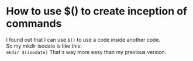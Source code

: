 # How to use $() to create inception of commands

I found out that I can use `$()` to use a code inside another code.  
So my mkdir isodate is like this:  
`mkdir $(isodate)`
That's way more easy than my previous version.

